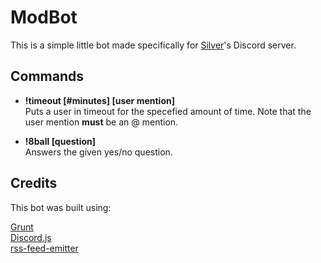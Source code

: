 # ModBot

This is a simple little bot made specifically for [Silver](http://silverliveblogsthings.tumblr.com/)'s Discord server.

## Commands
- **!timeout [#minutes] [user mention]**    
Puts a user in timeout for the specefied amount of time. Note that the user mention **must** be an @ mention.

- **!8ball [question]**    
Answers the given yes/no question.

## Credits

This bot was built using:

[Grunt](http://gruntjs.com/)   
[Discord.js](https://discord.js.org/#/)    
[rss-feed-emitter](https://github.com/filipedeschamps/rss-feed-emitter)    
